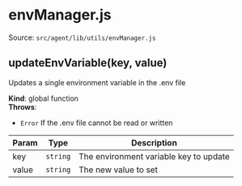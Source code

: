 # envManager.js

Source: `src/agent/lib/utils/envManager.js`

<a name="updateEnvVariable"></a>

## updateEnvVariable(key, value)

Updates a single environment variable in the .env file

**Kind**: global function  
**Throws**:

- <code>Error</code> If the .env file cannot be read or written

| Param | Type                | Description                            |
| ----- | ------------------- | -------------------------------------- |
| key   | <code>string</code> | The environment variable key to update |
| value | <code>string</code> | The new value to set                   |
